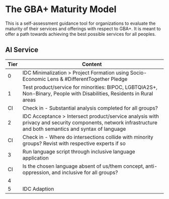# The GBA+ Maturity Model

This is a self-assessment guidance tool for organizations to evaluate the maturity of their services and offerings with respect to GBA+. It is meant to offer a path towards achieving the best possible services for all peoples.

## AI Service

Tier | Content
------------ | -------------
0 | IDC Minimalization > Project Formation using Socio-Economic Lens & #DifferentTogether Pledge
1 | Test product/service for minorities: BIPOC, LGBTQIA2S+, Non-Binary, People with Disabilities, Residents in Rural areas
CI  | Check in - Substantial analysis completed for all groups?
2 | IDC Acceptance > Intersect product/service analysis with privacy and security components, network infrastructure and both semantics and syntax of language
CI | Check in - Where do intersections collide with minority groups? Revist with respective experts if so
3 | Run language script through inclusive language application
CI | Is the chosen language absent of us/them concept, anti-oppression, and inclusive for all groups?
4 |
5 | IDC Adaption

